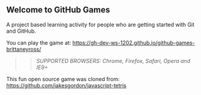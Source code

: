 ## Welcome to GitHub Games

A project based learning activity for people who are getting started with Git and GitHub.

You can play the game at: https://gh-dev-ws-1202.github.io/github-games-brittaneyross/

>> _*SUPPORTED BROWSERS*: Chrome, Firefox, Safari, Opera and IE9+_

This fun open source game was cloned from: https://github.com/jakesgordon/javascript-tetris
